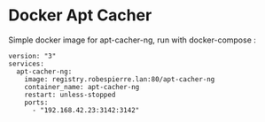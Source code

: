 # Docker Apt Cacher

Simple docker image for apt-cacher-ng, run with docker-compose :

```
version: "3"
services:
  apt-cacher-ng:
    image: registry.robespierre.lan:80/apt-cacher-ng
    container_name: apt-cacher-ng
    restart: unless-stopped
    ports:
      - "192.168.42.23:3142:3142"
```
